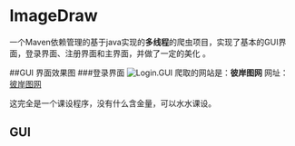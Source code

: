 # ImageDraw
一个Maven依赖管理的基于java实现的**多线程**的爬虫项目，实现了基本的GUI界面，登录界面、注册界面和主界面，并做了一定的美化 。

##GUI 界面效果图
###登录界面
![Login.GUI](图片链接 "图片title")
爬取的网站是：**彼岸图网**
网址：[彼岸图网](https://pic.netbian.com)

这完全是一个课设程序，没有什么含金量，可以水水课设。

## GUI 



